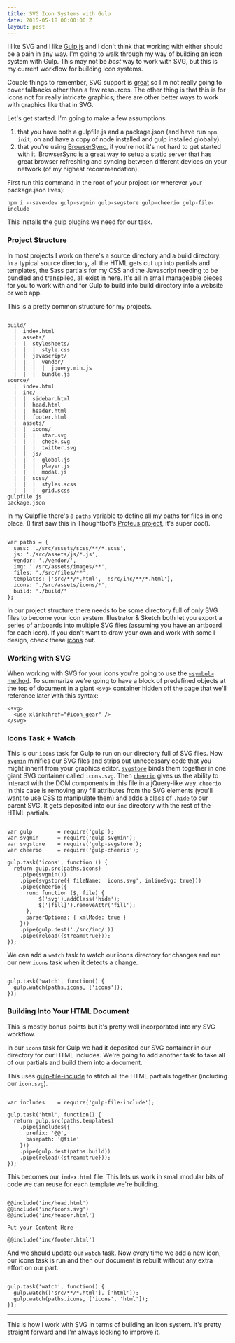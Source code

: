```yaml
---
title: SVG Icon Systems with Gulp
date: 2015-05-18 00:00:00 Z
layout: post
---
```


I like SVG and I like [Gulp.js](http://gulpjs.com/) and I don't think that working with either should be a pain in any way. I'm going to walk through my way of building an icon system with Gulp. This may not be _best_ way to work with SVG, but this is my current workflow for building icon systems.

Couple things to remember, SVG support is [great](http://caniuse.com/#feat=svg) so I'm not really going to cover fallbacks other than a few resources. The other thing is that this is for icons not for really intricate graphics; there are other better ways to work with graphics like that in SVG.

Let's get started. I'm going to make a few assumptions:

1. that you have both a gulpfile.js and a package.json (and have run `npm init`, oh and have a copy of node installed and gulp installed globally).
2. that you're using [BrowserSync](http://www.browsersync.io/docs/gulp/), if you're not it's not hard to get started with it. BrowserSync is a great way to setup a static server that has great browser refreshing and syncing between different devices on your network (of my highest recommendation).

First run this command in the root of your project (or wherever your package.json lives):

```
npm i --save-dev gulp-svgmin gulp-svgstore gulp-cheerio gulp-file-include
```

This installs the gulp plugins we need for our task.

### Project Structure
In most projects I work on there's a source directory and a build directory. In a typical source directory, all the HTML gets cut up into partials and templates, the Sass partials for my CSS and the Javascript needing to be bundled and transpiled, all exist in here. It's all in small manageable pieces for you to work with and for Gulp to build into build directory into a website or web app.

This is a pretty common structure for my projects.

<pre><code>
build/
  |  index.html
  |  assets/
  |  |  stylesheets/
  |  |  |  style.css
  |  |  javascript/
  |  |  |  vendor/
  |  |  |  |  jquery.min.js
  |  |  |  bundle.js
source/
  |  index.html
  |  inc/
  |  |  sidebar.html
  |  |  head.html
  |  |  header.html
  |  |  footer.html
  |  assets/
  |  |  icons/
  |  |  |  star.svg
  |  |  |  check.svg
  |  |  |  twitter.svg
  |  |  js/
  |  |  |  global.js
  |  |  |  player.js
  |  |  |  modal.js
  |  |  scss/
  |  |  |  styles.scss
  |  |  |  grid.scss
gulpfile.js
package.json
</code></pre>

In my Gulpfile there's a `paths` variable to define all my paths for files in one place. (I first saw this in Thoughtbot's [Proteus project](https://github.com/thoughtbot/proteus-gulp), it's super cool).

<pre><code class="language-javascript">
var paths = {
  sass: './src/assets/scss/**/*.scss',
  js: './src/assets/js/*.js',
  vendor: './vendor/',
  img: './src/assets/images/**',
  files: './src/files/**',
  templates: ['src/**/*.html', '!src/inc/**/*.html'],
  icons: './src/assets/icons/*',
  build: './build/'
};
</code></pre>

In our project structure there needs to be some directory full of only SVG files to become your icon system. Illustrator & Sketch both let you export a series of artboards into multiple SVG files (assuming you have an artboard for each icon). If you don't want to draw your own and work with some I design, check these [icons](http://charlespeters.net/justafewicons/) out.

### Working with SVG

When working with SVG for your icons you're going to use the [`<symbol>` method](https://css-tricks.com/svg-symbol-good-choice-icons/). To summarize we're going to have a block of predefined objects at the top of document in a giant `<svg>` container hidden off the page that we'll reference later with this syntax:

```markup
<svg>
  <use xlink:href="#icon_gear" />
</svg>
```

### Icons Task + Watch

This is our `icons` task for Gulp to run on our directory full of SVG files. Now [`svgmin`](https://github.com/ben-eb/gulp-svgmin) minifies our SVG files and strips out unnecessary code that you might inherit from your graphics editor. [`svgstore`](https://github.com/w0rm/gulp-svgstore) binds them together in one giant SVG container called `icons.svg`. Then [`cheerio`](https://github.com/KenPowers/gulp-cheerio) gives us the ability to interact with the DOM components in this file in a jQuery-like way. `cheerio` in this case is removing any fill attributes from the SVG elements (you'll want to use CSS to manipulate them) and adds a class of `.hide` to our parent SVG. It gets deposited into our `inc` directory with the rest of the HTML partials.

<pre><code class="language-javascript">
var gulp        = require('gulp');
var svgmin      = require('gulp-svgmin');
var svgstore    = require('gulp-svgstore');
var cheerio     = require('gulp-cheerio');

gulp.task('icons', function () {
  return gulp.src(paths.icons)
    .pipe(svgmin())
    .pipe(svgstore({ fileName: 'icons.svg', inlineSvg: true}))
    .pipe(cheerio({
      run: function ($, file) {
          $('svg').addClass('hide');
          $('[fill]').removeAttr('fill');
      },
      parserOptions: { xmlMode: true }
    }))
    .pipe(gulp.dest('./src/inc/'))
    .pipe(reload({stream:true}));
});
</code></pre>

We can add a `watch` task to watch our icons directory for changes and run our new `icons` task when it detects a change.

<pre><code class="language-javascript">
gulp.task('watch', function() {
  gulp.watch(paths.icons, ['icons']);
});
</code></pre>

### Building Into Your HTML Document

This is mostly bonus points but it's pretty well incorporated into my SVG workflow.

In our `icons` task for Gulp we had it deposited our SVG container in our directory for our HTML includes. We're going to add another task to take all of our partials and build them into a document.

This uses [gulp-file-include](https://github.com/coderhaoxin/gulp-file-include) to stitch all the HTML partials together (including our `icon.svg`).

<pre><code class="language-javascript">
var includes    = require('gulp-file-include');

gulp.task('html', function() {
  return gulp.src(paths.templates)
    .pipe(includes({
      prefix: '@@',
      basepath: '@file'
    }))
    .pipe(gulp.dest(paths.build))
    .pipe(reload({stream:true}));
});
</code></pre>

This becomes our `index.html` file. This lets us work in small modular bits of code we can reuse for each template we're building.

<pre><code class="language-markup">
@@include('inc/head.html')
@@include('inc/icons.svg')
@@include('inc/header.html')

Put your Content Here

@@include('inc/footer.html')
</code></pre>

And we should update our `watch` task. Now every time we add a new icon, our icons task is run and then our document is rebuilt without any extra effort on our part.

<pre><code class="language-javascript">
gulp.task('watch', function() {
  gulp.watch(['src/**/*.html'], ['html']);
  gulp.watch(paths.icons, ['icons', 'html']);
});
</code></pre>

---

This is how I work with SVG in terms of building an icon system. It's pretty straight forward and I'm always looking to improve it.
